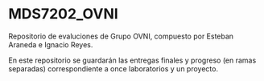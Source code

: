 # MDS7202_OVNI

Repositorio de evaluciones de Grupo OVNI, compuesto por Esteban Araneda e Ignacio Reyes.

En este repositorio se guardarán las entregas finales y progreso (en ramas separadas) correspondiente a once laboratorios y un proyecto.
